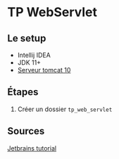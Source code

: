 # TP WebServlet

## Le setup

- Intellij IDEA
- JDK 11+
- [Serveur tomcat 10](https://tomcat.apache.org/download-10.cgi)

## Étapes

1. Créer un dossier `tp_web_servlet`

## Sources

[Jetbrains tutorial](https://www.jetbrains.com/idea/guide/tutorials/working-with-apache-tomcat/)